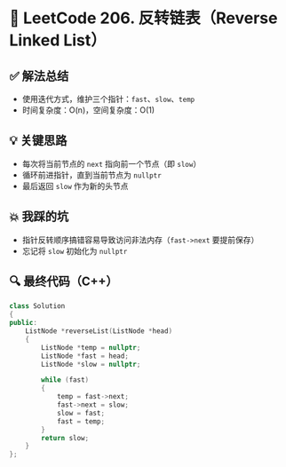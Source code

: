 # 🔁 LeetCode 206. 反转链表（Reverse Linked List）

## ✅ 解法总结

- 使用迭代方式，维护三个指针：`fast`、`slow`、`temp`
- 时间复杂度：O(n)，空间复杂度：O(1)

## 💡 关键思路

- 每次将当前节点的 `next` 指向前一个节点（即 `slow`）
- 循环前进指针，直到当前节点为 `nullptr`
- 最后返回 `slow` 作为新的头节点

## 💥 我踩的坑

- 指针反转顺序搞错容易导致访问非法内存（`fast->next` 要提前保存）
- 忘记将 `slow` 初始化为 `nullptr`

## 🔍 最终代码（C++）

```cpp
class Solution
{
public:
    ListNode *reverseList(ListNode *head)
    {
        ListNode *temp = nullptr;
        ListNode *fast = head;
        ListNode *slow = nullptr;

        while (fast)
        {
            temp = fast->next;
            fast->next = slow;
            slow = fast;
            fast = temp;
        }
        return slow;
    }
};
```
